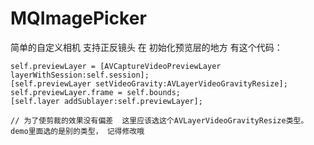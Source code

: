 # MQImagePicker
简单的自定义相机 支持正反镜头
在 初始化预览层的地方  有这个代码：

    self.previewLayer = [AVCaptureVideoPreviewLayer layerWithSession:self.session];
    [self.previewLayer setVideoGravity:AVLayerVideoGravityResize];
    self.previewLayer.frame = self.bounds;
    [self.layer addSublayer:self.previewLayer];
    
    // 为了使剪裁的效果没有偏差  这里应该选这个AVLayerVideoGravityResize类型。 demo里面选的是别的类型， 记得修改哦
